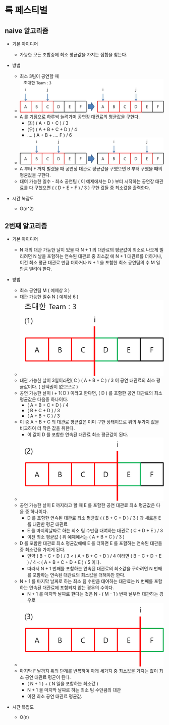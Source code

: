 # 록 페스티벌

## naive 알고리즘
* 기본 아이디어
	- 가능한 모든 조합중에 최소 평균값을 가지는 집합을 찾는다.

* 방법
	* 최소 3팀이 공연할 때
	* ![naive]( https://github.com/martinkang/MyText/blob/master/Algorithm/Festival/img/festival-naive.jpg )
	
	- A 를 기점으로 하루씩 늘려가며 공연장 대관료의 평균값을 구한다.
		- (좌) ( A + B + C ) / 3
		- (우) ( A + B + C + D ) / 4
		- .... ( A + B + .... F ) / 6
		
	* ![naive2]( https://github.com/martinkang/MyText/blob/master/Algorithm/Festival/img/festival-naive2.jpg )
	
	- A 부터 F 까지 빌렸을 때 공연장 대관료 평균값을 구했으면 B 부터 구했을 때의 평균값을 구한다.
	- 대여 가능한 일수 - 최소 공연팀 ( 이 예제에서는 D ) 부터 시작하는 공연장 대관료를 다 구했으면 { ( D + E + F ) / 3 } 구한 값들 중 최소값을 출력한다.
	

* 시간 복잡도
	- O(n^2)



## 2번째 알고리즘
* 기본 아이디어 
	- N 개의 대관 가능한 날이 있을 때 N + 1 의 대관료의 평균값이 최소로 나오게 빌리려면 N 날을 포함하는 연속된 대관료 중 최소값 에 N + 1 대관료를 더하거나,
	이전 최소 평균 대관료 만큼 더하거나 N + 1 을 포함한 최소 공연팀의 수 M 일 만큼 빌려야 한다.


* 방법
	* 최소 공연팀 M ( 예제상 3 )
	* 대관 가능한 일수 N ( 예제상 6 )
	* ![img1]( https://github.com/martinkang/MyText/blob/master/Algorithm/Festival/img/festival1.png )
	- 대관 가능한 날이 3일이라면( C )  ( A + B + C ) / 3 이 공연 대관료의 최소 평균값이다. ( 선택권이 없으므로 )
	- 공연 가능한 날이 i + 1( D ) 이라고 한다면, ( D ) 를 포함한 공연 대관료의 최소 평균값은 다음중 하나이다.
		* ( A + B + C + D ) / 4
		* ( B + C + D ) / 3	
		* ( A + B + C ) / 3
	- 이 중 A + B + C 의 대관료 평균값은 이미 구한 상태이므로 위의 두가지 값을 비교하여 더 작은 값을 취한다.
		- 이 값이 D 를 포함한 연속된 대관료  최소 평균값이 된다.
	* ![img2]( https://github.com/martinkang/MyText/blob/master/Algorithm/Festival/img/festival2.png )
	- 공연 가능한 날이 E 까지라고 할 때 E 를 포함한 공연 대관료 최소 평균값은 다음 중 하나이다.
		* D 를 포함한 연속된 대관료 최소 평균값 ( ( B + C + D ) / 3 )  과 새로운 E 를 대관한 평균 대관료
		* E 를 마지막날짜로 하는 최소 팀 수만큼 대여하는 대관료 ( C + D + E ) / 3
		* 이전 최소 평균값 ( 위 예제에서는 ( A + B + C ) / 3 )
	-  D 를 포함한 대관료 최소 평균값에에 E 를 더하면 E 를 포함하는 연속된 대관들 중 최소값을 가지게 된다.
		- 만약 ( B + C + D ) / 3 < ( A + B + C + D ) / 4 이라면
		( B + C + D + E ) / 4 < ( A + B + C + D + E ) / 5 이다.
		- 따라서 N + 1 번째를 포함하는 연속된 대관료의 최소값을 구하려면 N 번째를 포함하는 연속된 대관료의 최소값을 더해야만 한다.
	- N + 1 를 마지막 날짜로 하는 최소 팀 수만큼 대여하는 대관료는 N 번째를 포함하는 연속된 대관료에 포함되지 않는 경우의 수이다.
		- N + 1 를 마지막 날짜로 한다는 것은 N - ( M - 1 ) 번째 날부터 대관하는 경우로 
	* ![img3]( https://github.com/martinkang/MyText/blob/master/Algorithm/Festival/img/festival3.png )
	- 마지막 F 날까지 위의 단계를 반복하며 아래 세가지 중 최소값을 가지는 값이 최소 공연 대관료 평균이 된다.
		* ( N + 1 ) + ( N 일을 포함하는 최소값 )
		* N + 1 을 마지막 날짜로 하는 최소 팀 수만큼의 대관
		* 이전 최소 공연 대관료 평균값.


* 시간 복잡도
	- O(n)

